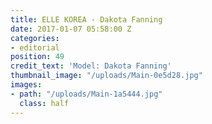 ```yaml
---
title: ELLE KOREA - Dakota Fanning
date: 2017-01-07 05:58:00 Z
categories:
- editorial
position: 49
credit_text: 'Model: Dakota Fanning'
thumbnail_image: "/uploads/Main-0e5d28.jpg"
images:
- path: "/uploads/Main-1a5444.jpg"
  class: half
---
```


